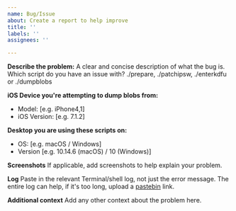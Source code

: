 ```yaml
---
name: Bug/Issue
about: Create a report to help improve
title: ''
labels: ''
assignees: ''

---
```


**Describe the problem:**
A clear and concise description of what the bug is.
Which script do you have an issue with? ./prepare, ./patchipsw, ./enterkdfu or ./dumpblobs

**iOS Device you're attempting to dump blobs from:**
- Model: [e.g. iPhone4,1]
- iOS Version: [e.g. 7.1.2]

**Desktop you are using these scripts on:**
 - OS: [e.g. macOS / Windows]
 - Version [e.g. 10.14.6 (macOS) / 10 (Windows)]

**Screenshots**
If applicable, add screenshots to help explain your problem.

**Log**
Paste in the relevant Terminal/shell log, not just the error message.
The entire log can help, if it's too long, upload a [pastebin](https://pastebin.com) link.

**Additional context**
Add any other context about the problem here.
